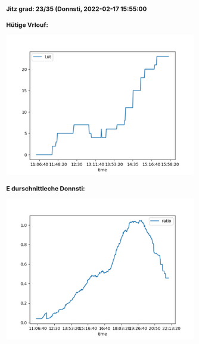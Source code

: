 ### Jitz grad: 23/35 (Donnsti, 2022-02-17 15:55:00

### Hütige Vrlouf:
![Graph](Today.png)

### E durschnittleche Donnsti:
![Graph](Donnsti.png)